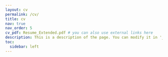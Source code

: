 ```yaml
---
layout: cv
permalink: /cv/
title: cv
nav: true
nav_order: 5
cv_pdf: Resume_Extended.pdf # you can also use external links here
description: This is a description of the page. You can modify it in '_pages/cv.md'. You can also change or remove the top pdf download button.
toc:
  sidebar: left
---
```

